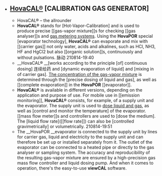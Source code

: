 - ## [HovaCAL®](https://hovacal.de/en/hovacal/) [CALIBRATION GAS GENERATOR]
    - HovaCAL® – the allrounder
    - __HovaCAL®__ stands for [Hot-Vapor-Calibration] and is used to produce precise [[gas-vapor mixture]]s for checking [[gas analyser]]s and [gas metering systems](((a7vK2Kjqj))). Using the __HovaPOR__ special [evaporator technology], __HovaCAL®__ can evaporate and mix with [[carrier gas]] not only water, acids and alkalines, such as HCl, NH3, HF and HgCl2 but also [[organic solution]]s, continuously and without pulsations. 脉动
210814-19:40
    - __HovaCAL® __[works according to the principle [of] continuous dosing] 连续给药 and [dynamic evaporation of liquid] and [mixing in of carrier gas]. [The concentration of the gas-vapor mixture]([[concentration]]) is determined through the [precise dosing of liquid and gas], as well as [[complete evaporation]] in the __HovaPOR__ [[evaporator]].
    - __HovaCAL®__ is available in different versions, depending on the application and purpose of use. For mobile use in [[emission monitoring]], __HovaCAL®__ consists, for example, of a supply unit and the evaporator. The supply unit is used to [dose liquid and gas](((ly-0aUKQs))), as well as [control and monitor the temperature] of the evaporator. [[mass flow meter]]s and controllers are used to [dose the medium]. The [liquid flow rate]([[flow rate]]) can also be [controlled gravimetrically] or volumetrically.
210814-19:51
    - The __HovaPOR __evaporator is connected to the supply unit by lines for carrier gas, liquid and electricity to the supply unit and can therefore be set up or installed separately from it. The outlet of the evaporator can be connected to a heated pipe or directly to the gas analyser or sampling system. The accuracy and reproducibility of the resulting gas-vapor mixture are ensured by a high-precision gas mass flow controller and liquid dosing pump. And when it comes to operation, there's the easy-to-use __viewCAL__ software.
